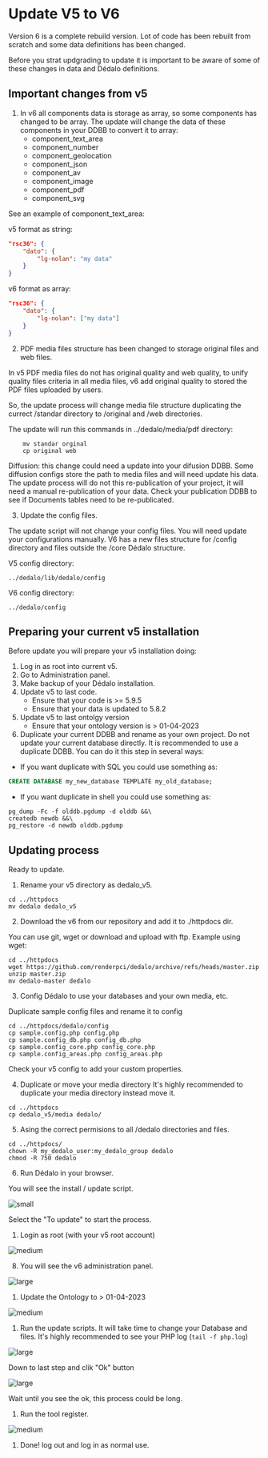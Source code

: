 <link rel="stylesheet" href="docs.css">
<link rel="stylesheet" href="update.css">

# Update V5 to V6

Version 6 is a complete rebuild version. Lot of code has been rebuilt from scratch and some data definitions has been changed.

Before you strat updgrading to update it is important to be aware of some of these changes in data and Dédalo definitions.

## Important changes from v5

1. In v6 all components data is storage as array, so some components has changed to be array. The update will change the data of these components in your DDBB to convert it to array:
	* component_text_area
	* component_number
	* component_geolocation
	* component_json
	* component_av
	* component_image
	* component_pdf
	* component_svg

See an example of component_text_area:

v5 format as string:

```json
"rsc36": {
	"dato": {
		"lg-nolan": "my data"
	}
}
```

v6 format as array:

```json
"rsc36": {
	"dato": {
		"lg-nolan": ["my data"]
	}
}
```

2. PDF media files structure has been changed to storage original files and web files.

In v5 PDF media files do not has original quality and web quality, to unify quality files criteria in all media files, v6 add original quality to stored the PDF files uploaded by users.

So, the update process will change media file structure duplicating the currect /standar directory to /original and /web directories.

The update will run this commands in ../dedalo/media/pdf directory:

```shell
	mv standar orginal
	cp original web
```

Diffusion: this change could need a update into your difusion DDBB. Some diffusion configs store the path to media files and will need update his data. The update process will do not this re-publication of your project, it will need a manual re-publication of your data. Check your publication DDBB to see if Documents tables need to be re-publicated.

3. Update the config files.

The update script will not change your config files. You will need update your configurations manually.
V6 has a new files structure for /config directory and files outside the /core Dédalo structure.

V5 config directory:

```shell
../dedalo/lib/dedalo/config
```

V6 config directory:

```shell
../dedalo/config
```

## Preparing your current v5 installation

Before update you will prepare your v5 installation doing:

1. Log in as root into current v5.
2. Go to Administration panel.
3. Make backup of your Dédalo installation.
4. Update v5 to last code.
	* Ensure that your code is >= 5.9.5
	* Ensure that your data is updated to 5.8.2
5. Update v5 to last ontolgy version
	* Ensure that your ontology version is > 01-04-2023
6. Duplicate your current DDBB and rename as your own project. Do not update your current database directly. It is recommended to use a duplicate DDBB. You can do it this step in several ways:

* If you want duplicate with SQL you could use something as:

```sql
CREATE DATABASE my_new_database TEMPLATE my_old_database;
```

* If you want duplicate in shell you could use something as:

```shell
pg_dump -Fc -f olddb.pgdump -d olddb &&\
createdb newdb &&\
pg_restore -d newdb olddb.pgdump
```

## Updating process

Ready to update.

1. Rename your v5 directory as dedalo_v5.

```shell
cd ../httpdocs
mv dedalo dedalo_v5
```

2. Download the v6 from our repository and add it to ./httpdocs dir.

You can use git, wget or download and upload with ftp.
Example using wget:

```shell
cd ../httpdocs
wget https://github.com/renderpci/dedalo/archive/refs/heads/master.zip
unzip master.zip
mv dedalo-master dedalo
```

3. Config Dédalo to use your databases and your own media, etc.

Duplicate sample config files and rename it to config

```shell
cd ../httpdocs/dedalo/config
cp sample.config.php config.php
cp sample.config_db.php config_db.php
cp sample.config_core.php config_core.php
cp sample.config_areas.php config_areas.php
```

Check your v5 config to add your custom properties.

4. Duplicate or move your media directory
	It's highly recommended to duplicate your media directory instead move it.

```shell
cd ../httpdocs
cp dedalo_v5/media dedalo/
```

5. Asing the correct permisions to all /dedalo directories and files.

```shell
cd ../httpdocs/
chown -R my_dedalo_user:my_dedalo_group dedalo
chmod -R 750 dedalo
```

6. Run Dédalo in your browser.

You will see the install / update script.

![small](assets/20230403_172538_to_update.png)

Select the "To update" to start the process.

1. Login as root (with your v5 root account)

![medium](assets/20230402_150947_login.png)

8. You will see the v6 administration panel.

![large](assets/20230403_171028_admin_panel.png)

1. Update the Ontology to > 01-04-2023

![medium](assets/20230403_171133_ontology_update.png)

1. Run the update scripts. It will take time to change your Database and files. It's highly recommended to see your PHP log (`tail -f php.log`)

![large](assets/20230403_171234_update_data.png)

Down to last step and clik "Ok" button

![large](assets/20230403_171425_update_data2.png)

Wait until you see the ok, this process could be long.

1. Run the tool register.

![medium](assets/20230403_172746_register_tools.png)

1. Done! log out and log in as normal use.
